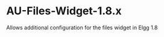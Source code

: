 AU-Files-Widget-1.8.x
=====================

Allows additional configuration for the files widget in Elgg 1.8